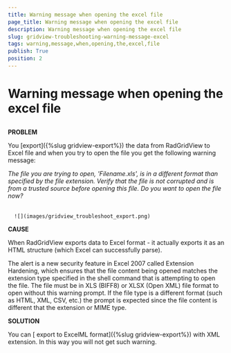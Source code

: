 ```yaml
---
title: Warning message when opening the excel file
page_title: Warning message when opening the excel file
description: Warning message when opening the excel file
slug: gridview-troubleshooting-warning-message-excel
tags: warning,message,when,opening,the,excel,file
publish: True
position: 2
---
```


# Warning message when opening the excel file



## 

__PROBLEM__

You [export]({%slug gridview-export%}) the data from RadGridView to Excel file and when you try to open the file you get the following warning message:

*The file you are trying to open, 'Filename.xls', is in a different format than specified by the file extension. Verify that the file is not corrupted and is from a trusted source before opening this file. Do you want to open the file now?*




         
      ![](images/gridview_troubleshoot_export.png)



__CAUSE__

When RadGridView exports data to Excel format - it actually exports it as an HTML structure (which Excel can successfully parse). 

The alert is a new security feature in Excel 2007 called Extension Hardening, which ensures that the file content being opened matches the extension type specified in the shell command that is attempting to open the file. The file must be in XLS (BIFF8) or XLSX (Open XML) file format to open without this warning prompt. If the file type is a different format (such as HTML, XML, CSV, etc.) the prompt is expected since the file content is different that the extension or MIME type.



__SOLUTION__

You can [ export to ExcelML format]({%slug gridview-export%}) with XML extension. In this way you will not get such warning.


